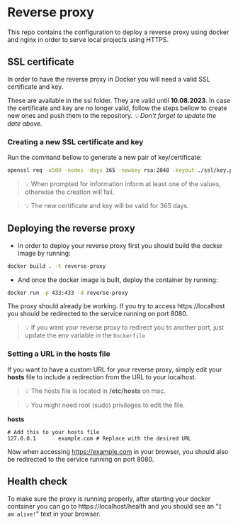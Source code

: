 # Reverse proxy

This repo contains the configuration to deploy a reverse proxy using docker and
nginx in order to serve local projects using HTTPS.

## SSL certificate

In order to have the reverse proxy in Docker you will need a valid SSL certificate
and key.

These are available in the ssl folder. They are valid until **10.08.2023**. In case
the certificate and key are no longer valid, follow the steps bellow to create new
ones and push them to the repository. _💡 Don't forget to update the date above._

### Creating a new SSL certificate and key

Run the command bellow to generate a new pair of key/certificate:

```bash
openssl req -x509 -nodes -days 365 -newkey rsa:2048 -keyout ./ssl/key.pem -out ./ssl/cert.pem
```

> 💡 When prompted for information inform at least one of the values, otherwise the
> creation will fail.

> 💡 The new certificate and key will be valid for 365 days.

## Deploying the reverse proxy

- In order to deploy your reverse proxy first you should build the docker image
  by running:

```bash
docker build . -t reverse-proxy
```

- And once the docker image is built, deploy the container by running:

```bash
docker run -p 433:433 -d reverse-proxy
```

The proxy should already be working. If you try to access https://localhost you
should be redirected to the service running on port 8080.

> 💡 If you want your reverse proxy to redirect you to another port, just update
> the env variable in the `Dockerfile`

### Setting a URL in the hosts file

If you want to have a custom URL for your reverse proxy, simply edit your **hosts**
file to include a redirection from the URL to your localhost.

> 💡 The hosts file is located in **/etc/hosts** on mac.

> 💡 You might need root (sudo) privileges to edit the file.

**hosts**

```
# Add this to your hosts file
127.0.0.1       example.com # Replace with the desired URL
```

Now when accessing https://example.com in your browser, you should also be
redirected to the service running on port 8080.

## Health check

To make sure the proxy is running properly, after starting your docker container
you can go to https://localhost/health and you should see an "`I am alive!`" text
in your browser.
